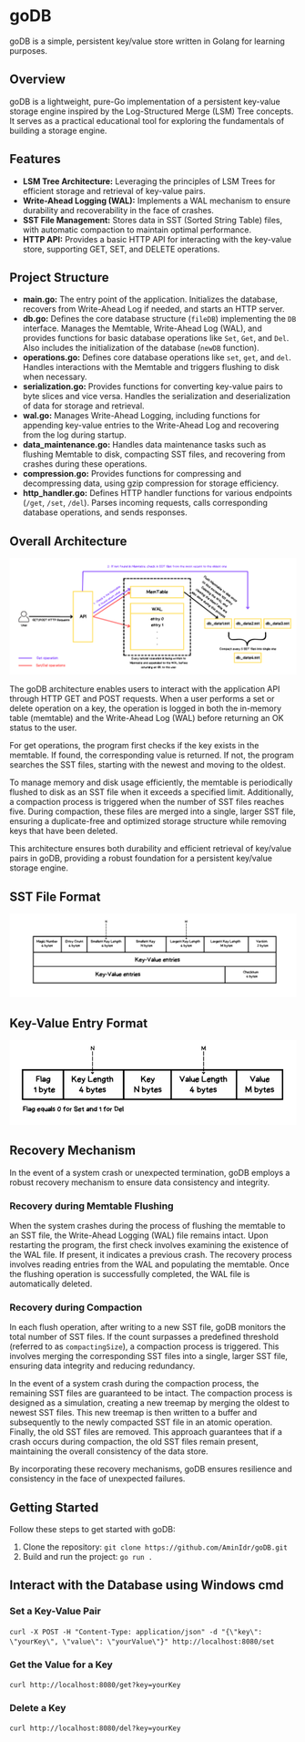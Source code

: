 # goDB

goDB is a simple, persistent key/value store written in Golang for learning purposes.

## Overview

goDB is a lightweight, pure-Go implementation of a persistent key-value storage engine inspired by the Log-Structured Merge (LSM) Tree concepts. It serves as a practical educational tool for exploring the fundamentals of building a storage engine.

## Features

- **LSM Tree Architecture:** Leveraging the principles of LSM Trees for efficient storage and retrieval of key-value pairs.
- **Write-Ahead Logging (WAL):** Implements a WAL mechanism to ensure durability and recoverability in the face of crashes.
- **SST File Management:** Stores data in SST (Sorted String Table) files, with automatic compaction to maintain optimal performance.
- **HTTP API:** Provides a basic HTTP API for interacting with the key-value store, supporting GET, SET, and DELETE operations.

## Project Structure

- **main.go:** The entry point of the application. Initializes the database, recovers from Write-Ahead Log if needed, and starts an HTTP server.
- **db.go:** Defines the core database structure (`fileDB`) implementing the `DB` interface. Manages the Memtable, Write-Ahead Log (WAL), and provides functions for basic database operations like `Set`, `Get`, and `Del`. Also includes the initialization of the database (`newDB` function).
- **operations.go:** Defines core database operations like `set`, `get`, and `del`. Handles interactions with the Memtable and triggers flushing to disk when necessary.
- **serialization.go:** Provides functions for converting key-value pairs to byte slices and vice versa. Handles the serialization and deserialization of data for storage and retrieval.
- **wal.go:** Manages Write-Ahead Logging, including functions for appending key-value entries to the Write-Ahead Log and recovering from the log during startup.
- **data_maintenance.go:** Handles data maintenance tasks such as flushing Memtable to disk, compacting SST files, and recovering from crashes during these operations.
- **compression.go:** Provides functions for compressing and decompressing data, using gzip compression for storage efficiency.
- **http_handler.go:** Defines HTTP handler functions for various endpoints (`/get`, `/set`, `/del`). Parses incoming requests, calls corresponding database operations, and sends responses.



##  Overall Architecture

![goDB Architecture](https://github.com/AminIdr/goDB/blob/main/images/KV%20Architecture.png?raw=true)

The goDB architecture enables users to interact with the application API through HTTP GET and POST requests. When a user performs a set or delete operation on a key, the operation is logged in both the in-memory table (memtable) and the Write-Ahead Log (WAL) before returning an OK status to the user.

For get operations, the program first checks if the key exists in the memtable. If found, the corresponding value is returned. If not, the program searches the SST files, starting with the newest and moving to the oldest.

To manage memory and disk usage efficiently, the memtable is periodically flushed to disk as an SST file when it exceeds a specified limit. Additionally, a compaction process is triggered when the number of SST files reaches five. During compaction, these files are merged into a single, larger SST file, ensuring a duplicate-free and optimized storage structure while removing keys that have been deleted.

This architecture ensures both durability and efficient retrieval of key/value pairs in goDB, providing a robust foundation for a persistent key/value storage engine.

##  SST File Format

![goDB Architecture](https://github.com/AminIdr/goDB/blob/main/images/SST%20File%20Format.png)

##  Key-Value Entry Format

![goDB Architecture](https://github.com/AminIdr/goDB/blob/main/images/Entry%20Format.png?raw=true)

## Recovery Mechanism

In the event of a system crash or unexpected termination, goDB employs a robust recovery mechanism to ensure data consistency and integrity.

### Recovery during Memtable Flushing

When the system crashes during the process of flushing the memtable to an SST file, the Write-Ahead Logging (WAL) file remains intact. Upon restarting the program, the first check involves examining the existence of the WAL file. If present, it indicates a previous crash. The recovery process involves reading entries from the WAL and populating the memtable. Once the flushing operation is successfully completed, the WAL file is automatically deleted.

### Recovery during Compaction

In each flush operation, after writing to a new SST file, goDB monitors the total number of SST files. If the count surpasses a predefined threshold (referred to as `compactingSize`), a compaction process is triggered. This involves merging the corresponding SST files into a single, larger SST file, ensuring data integrity and reducing redundancy.

In the event of a system crash during the compaction process, the remaining SST files are guaranteed to be intact. The compaction process is designed as a simulation, creating a new treemap by merging the oldest to newest SST files. This new treemap is then written to a buffer and subsequently to the newly compacted SST file in an atomic operation. Finally, the old SST files are removed. This approach guarantees that if a crash occurs during compaction, the old SST files remain present, maintaining the overall consistency of the data store.

By incorporating these recovery mechanisms, goDB ensures resilience and consistency in the face of unexpected failures.

## Getting Started

Follow these steps to get started with goDB:

1. Clone the repository: `git clone https://github.com/AminIdr/goDB.git`
2. Build and run the project: `go run .`


## Interact with the Database using Windows cmd

### Set a Key-Value Pair
`curl -X POST -H "Content-Type: application/json" -d "{\"key\": \"yourKey\", \"value\": \"yourValue\"}" http://localhost:8080/set`

### Get the Value for a Key
`curl http://localhost:8080/get?key=yourKey`

### Delete a Key
`curl http://localhost:8080/del?key=yourKey`


